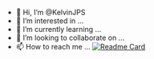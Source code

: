 - 👋 Hi, I’m @KelvinJPS
- 👀 I’m interested in ...
- 🌱 I’m currently learning ...
- 💞️ I’m looking to collaborate on ...
- 📫 How to reach me ...
[![Readme Card](https://github-readme-stats.vercel.app/api/pin/?username=KelvinJPS&repo=github-readme-stats)](https://github.com/KelvinJPS/github-readme-stats)
<!---
KelvinJPS/KelvinJPS is a ✨ special ✨ repository because its `README.md` (this file) appears on your GitHub profile.
You can click the Preview link to take a look at your changes.

